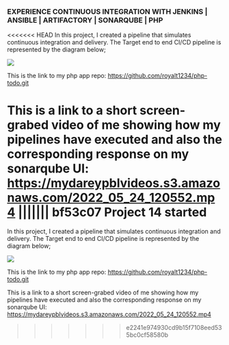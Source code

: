 ### EXPERIENCE CONTINUOUS INTEGRATION WITH JENKINS | ANSIBLE | ARTIFACTORY | SONARQUBE | PHP

<<<<<<< HEAD
In this project, I created a pipeline that simulates continuous integration and delivery. The Target end to end CI/CD pipeline is represented by the diagram below;

![](/images/CI_CD-Pipeline-For-PHP-ToDo-Application.png)

This is the link to my php app repo: https://github.com/royalt1234/php-todo.git

This is a link to a short screen-grabed video of me showing how my pipelines have executed and also the corresponding response on my sonarqube UI: https://mydareypblvideos.s3.amazonaws.com/2022_05_24_120552.mp4
||||||| bf53c07
Project 14 started
=======
In this project, I created a pipeline that simulates continuous integration and delivery. The Target end to end CI/CD pipeline is represented by the diagram below;

![](https://mydareypblvideos.s3.amazonaws.com/CI_CD-Pipeline-For-PHP-ToDo-Application.png)

This is the link to my php app repo: https://github.com/royalt1234/php-todo.git

This is a link to a short screen-grabed video of me showing how my pipelines have executed and also the corresponding response on my sonarqube UI: https://mydareypblvideos.s3.amazonaws.com/2022_05_24_120552.mp4
>>>>>>> e2241e974930cd9b15f7108eed535bc0cf58580b
